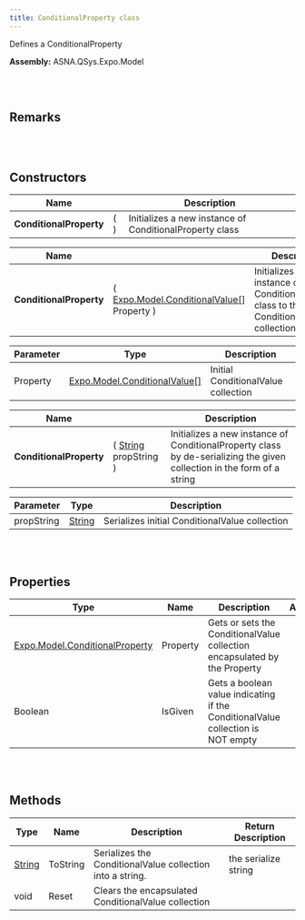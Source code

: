 ```yaml
---
title: ConditionalProperty class
---
```


Defines a ConditionalProperty

**Assembly:** ASNA.QSys.Expo.Model

<br>
<br>

## Remarks

<br>
<br>

## Constructors

| Name |  | Description |
| --- | --- | --- |
**ConditionalProperty** | (  ) | Initializes a new instance of ConditionalProperty class


| Name |  | Description |
| --- | --- | --- |
**ConditionalProperty** | ( [Expo.Model.ConditionalValue[]](/reference/asna-qsys-expo/expo-model/conditional-value.html) Property ) | Initializes a new instance of ConditionalProperty class to the ConditionalValue collection given.


| Parameter | Type | Description
| --- | --- | ---
| Property | [Expo.Model.ConditionalValue[]](/reference/asna-qsys-expo/expo-model/conditional-value.html) | Initial ConditionalValue collection 

| Name |  | Description |
| --- | --- | --- |
**ConditionalProperty** | ( [String](https://docs.microsoft.com/en-us/dotnet/api/system.string?view=net-5.0) propString ) | Initializes a new instance of ConditionalProperty class by de-serializing the given collection in the form of a string


| Parameter | Type | Description
| --- | --- | ---
| propString | [String](https://docs.microsoft.com/en-us/dotnet/api/system.string?view=net-5.0) | Serializes initial ConditionalValue collection 


<br>
<br>

## Properties

| Type | Name | Description | Accesor
| --- | --- | --- | --- 
| [Expo.Model.ConditionalProperty](/reference/asna-qsys-expo/expo-model/conditional-property.html) | Property | Gets or sets the ConditionalValue collection encapsulated by the Property | 
| Boolean | IsGiven | Gets a boolean value indicating if the ConditionalValue collection is NOT empty | 

<br>
<br>

## Methods

| Type | Name | Description | Return Description 
| --- | --- | --- | --- 
| [String](https://docs.microsoft.com/en-us/dotnet/api/system.string?view=net-5.0) | ToString | Serializes the ConditionalValue collection into a string. | the serialize string
| void | Reset | Clears the encapsulated ConditionalValue collection | 

<br>
<br>

